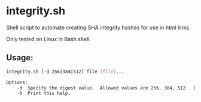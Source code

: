 # integrity.sh

Shell script to automate creating SHA integrity hashes for use in html links.

Only tested on Linux in Bash shell.

## Usage:
```bash
integrity.sh [-d 256|384|512] file [file]...

Options:
    -d  Specify the digest value.  Allowed values are 256, 384, 512.  Defaults to 512.
    -h  Print this help.
```
